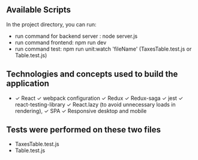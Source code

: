 ## Available Scripts

In the project directory, you can run:

- run command for backend server : node server.js
- run command frontend: npm run dev
- run command test: npm run unit:watch 'fileName' (TaxesTable.test.js or Table.test.js)

## Technologies and concepts used to build the application

- ✓ React ✓ webpack configuration ✓ Redux ✓ Redux-saga ✓ jest ✓ react-testing-library ✓ React.lazy (to avoid unnecessary loads in rendering), ✓ SPA ✓ Responsive desktop and mobile

## Tests were performed on these two files

- TaxesTable.test.js
- Table.test.js
